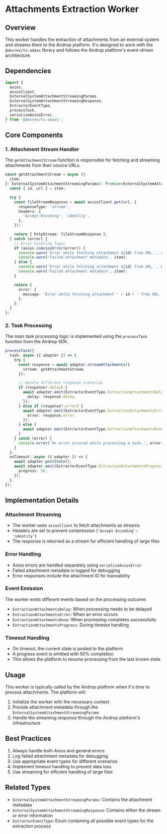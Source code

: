 # Attachments Extraction Worker

## Overview
This worker handles the extraction of attachments from an external system and streams them to the Airdrop platform. It's designed to work with the `@devrev/ts-adaas` library and follows the Airdrop platform's event-driven architecture.

## Dependencies
```typescript
import {
  axios,
  axiosClient,
  ExternalSystemAttachmentStreamingParams,
  ExternalSystemAttachmentStreamingResponse,
  ExtractorEventType,
  processTask,
  serializeAxiosError,
} from '@devrev/ts-adaas';
```

## Core Components

### 1. Attachment Stream Handler
The `getAttachmentStream` function is responsible for fetching and streaming attachments from their source URLs.

```typescript
const getAttachmentStream = async ({
  item,
}: ExternalSystemAttachmentStreamingParams): Promise<ExternalSystemAttachmentStreamingResponse> => {
  const { id, url } = item;

  try {
    const fileStreamResponse = await axiosClient.get(url, {
      responseType: 'stream',
      headers: {
        'Accept-Encoding': 'identity',
      },
    });

    return { httpStream: fileStreamResponse };
  } catch (error) {
    // Error handling logic
    if (axios.isAxiosError(error)) {
      console.warn(`Error while fetching attachment ${id} from URL.`, serializeAxiosError(error));
      console.warn('Failed attachment metadata', item);
    } else {
      console.warn(`Error while fetching attachment ${id} from URL.`, error);
      console.warn('Failed attachment metadata', item);
    }

    return {
      error: {
        message: 'Error while fetching attachment ' + id + ' from URL.',
      },
    };
  }
};
```

### 2. Task Processing
The main task processing logic is implemented using the `processTask` function from the Airdrop SDK.

```typescript
processTask({
  task: async ({ adapter }) => {
    try {
      const response = await adapter.streamAttachments({
        stream: getAttachmentStream,
      });

      // Handle different response scenarios
      if (response?.delay) {
        await adapter.emit(ExtractorEventType.ExtractionAttachmentsDelay, {
          delay: response.delay,
        });
      } else if (response?.error) {
        await adapter.emit(ExtractorEventType.ExtractionAttachmentsError, {
          error: response.error,
        });
      } else {
        await adapter.emit(ExtractorEventType.ExtractionAttachmentsDone);
      }
    } catch (error) {
      console.error('An error occured while processing a task.', error);
    }
  },
  onTimeout: async ({ adapter }) => {
    await adapter.postState();
    await adapter.emit(ExtractorEventType.ExtractionAttachmentsProgress, {
      progress: 50,
    });
  },
});
```

## Implementation Details

### Attachment Streaming
- The worker uses `axiosClient` to fetch attachments as streams
- Headers are set to prevent compression (`'Accept-Encoding': 'identity'`)
- The response is returned as a stream for efficient handling of large files

### Error Handling
- Axios errors are handled separately using `serializeAxiosError`
- Failed attachment metadata is logged for debugging
- Error responses include the attachment ID for traceability

### Event Emission
The worker emits different events based on the processing outcome:
- `ExtractionAttachmentsDelay`: When processing needs to be delayed
- `ExtractionAttachmentsError`: When an error occurs
- `ExtractionAttachmentsDone`: When processing completes successfully
- `ExtractionAttachmentsProgress`: During timeout handling

### Timeout Handling
- On timeout, the current state is posted to the platform
- A progress event is emitted with 50% completion
- This allows the platform to resume processing from the last known state

## Usage
This worker is typically called by the Airdrop platform when it's time to process attachments. The platform will:
1. Initialize the worker with the necessary context
2. Provide attachment metadata through the `ExternalSystemAttachmentStreamingParams`
3. Handle the streaming response through the Airdrop platform's infrastructure

## Best Practices
1. Always handle both Axios and general errors
2. Log failed attachment metadata for debugging
3. Use appropriate event types for different scenarios
4. Implement timeout handling to prevent data loss
5. Use streaming for efficient handling of large files

## Related Types
- `ExternalSystemAttachmentStreamingParams`: Contains the attachment metadata
- `ExternalSystemAttachmentStreamingResponse`: Contains either the stream or error information
- `ExtractorEventType`: Enum containing all possible event types for the extraction process

